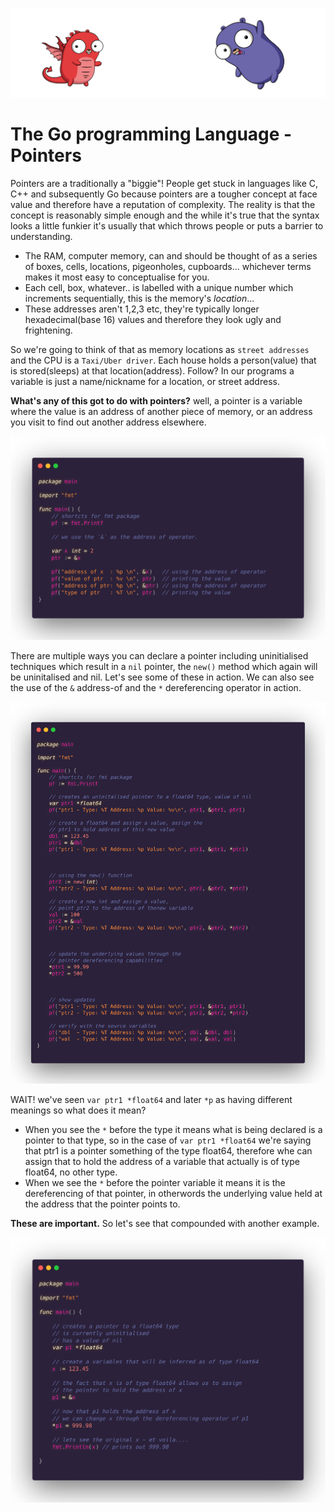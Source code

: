 ![](/assets/gologo.png)

# The Go programming Language - Pointers

Pointers are a traditionally a "biggie"! People get stuck in languages like C, C++ and subsequently Go because pointers are a tougher concept at face value and therefore have a reputation of complexity. The reality is that the concept is reasonably simple enough and the while it's true that the syntax looks a little funkier it's usually that which throws people or puts a barrier to understanding.

- The RAM, computer memory, can and should be thought of as a series of boxes, cells, locations, pigeonholes, cupboards... whichever terms makes it most easy to conceptualise for you.
- Each cell, box, whatever.. is labelled with a unique number which increments sequentially, this is the memory's _location_...
- These addresses aren't 1,2,3 etc, they're typically longer hexadecimal(base 16) values and therefore they look ugly and frightening.

So we're going to think of that as memory locations as `street addresses` and the CPU is a `Taxi/Uber driver`. Each house holds a person(value) that is stored(sleeps) at that location(address). Follow? In our programs a variable is just a name/nickname for a location, or street address.

**What's any of this got to do with pointers?** well, a pointer is a variable where the value is an address of another piece of memory, or an address you visit to find out another address elsewhere.

![](/core/src/13-pointers/assets/1301-pointers.png)

There are multiple ways you can declare a pointer including uninitialised techniques which result in a `nil` pointer, the `new()` method which again will be uninitalised and nil. Let's see some of these in action. We can also see the use of the `&` address-of and the `*` dereferencing operator in action.

![](/core/src/13-pointers/assets/1302-declare-pointers.png)

WAIT! we've seen `var ptr1 *float64` and later `*p` as having different meanings so what does it mean?

- When you see the `*` before the type it means what is being declared is a pointer to that type, so in the case of `var ptr1 *float64` we're saying that ptr1 is a pointer something of the type float64, therefore whe can assign that to hold the address of a variable that actually is of type float64, no other type.
- When we see the `*` before the pointer variable it means it is the dereferencing of that pointer, in otherwords the underlying value held at the address that the pointer points to.

**These are important.** So let's see that compounded with another example.

![](/core/src/13-pointers/assets/1303-pointers.png)
